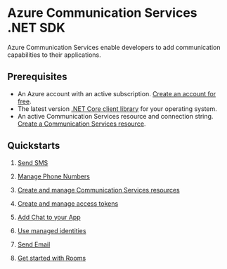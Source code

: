 # Azure Communication Services .NET SDK

Azure Communication Services enable developers to add communication capabilities to their applications.

## Prerequisites

- An Azure account with an active subscription. [Create an account for free](https://azure.microsoft.com/free/?WT.mc_id=A261C142F).
- The latest version [.NET Core client library](https://dotnet.microsoft.com/download/dotnet-core) for your operating system.
- An active Communication Services resource and connection string. [Create a Communication Services resource](https://docs.microsoft.com/azure/communication-services/quickstarts/create-communication-resource?tabs=windows&pivots=platform-azp).

## Quickstarts

1. [Send SMS](https://docs.microsoft.com/azure/communication-services/quickstarts/telephony-sms/send?pivots=programming-language-csharp)

2. [Manage Phone Numbers](https://docs.microsoft.com/azure/communication-services/quickstarts/telephony-sms/get-phone-number?pivot=programming-language-csharp)

3. [Create and manage Communication Services resources](https://docs.microsoft.com/azure/communication-services/quickstarts/create-communication-resource?tabs=windows&pivots=platform-net)

4. [Create and manage access tokens](https://docs.microsoft.com/azure/communication-services/quickstarts/access-tokens?pivots=programming-language-csharp)

5. [Add Chat to your App](https://docs.microsoft.com/azure/communication-services/quickstarts/chat/get-started?pivots=programming-language-csharp)

6. [Use managed identities](https://docs.microsoft.com/azure/communication-services/quickstarts/managed-identity?pivots=programming-language-csharp)

7. [Send Email](https://docs.microsoft.com/en-us/azure/communication-services/quickstarts/email/send-email?pivots=programming-language-csharp)

8. [Get started with Rooms](https://docs.microsoft.com/en-us/azure/communication-services/quickstarts/rooms/get-started-rooms?pivots=programming-language-csharp)
